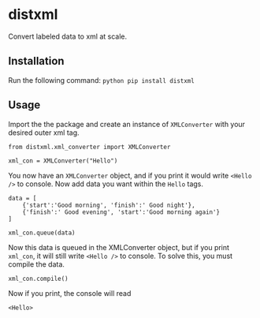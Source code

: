 # distxml
Convert labeled data to xml at scale.

## Installation

Run the following command:
`python pip install distxml`

## Usage

Import the the package and create an instance of `XMLConverter` with
your desired outer xml tag.
```
from distxml.xml_converter import XMLConverter

xml_con = XMLConverter("Hello")
```
You now have an `XMLConverter` object, and if you print it
would write `<Hello />` to console. Now add data you want
within the `Hello` tags.
```
data = [
    {'start':'Good morning', 'finish':' Good night'},
    {'finish':' Good evening', 'start':'Good morning again'}
]

xml_con.queue(data)
```
Now this data is queued in the XMLConverter object, but if you print
`xml_con`, it will still write `<Hello />` to console.
To solve this, you must compile the data.
```
xml_con.compile()
```
Now if you print, the console will read
```
<Hello>
```
